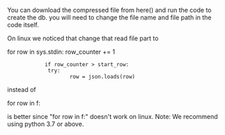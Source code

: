 You can download the compressed file from here() and run the code to create the db. you will need to change the file name and file path in the code itself.

On linux we noticed that change that read file part to

for row in sys.stdin:
        row_counter += 1

                if row_counter > start_row:
                 try:
                        row = json.loads(row)

instead of

for row in f:

is better since "for row in f:" doesn't work on linux.
Note: We recommend using python 3.7 or above.
